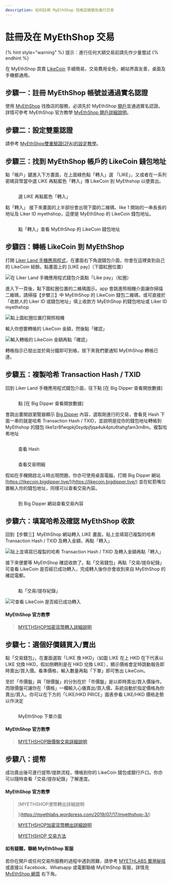 ```yaml
---
description: 如何註冊 MyEthShop 找換店帳號及進行交易
---
```


# 註冊及在 MyEthShop 交易

{% hint style="warning" %}
提示：進行任何大額交易前請先作少量嘗試
{% endhint %}

在 MyEthShop 買賣 [LikeCoin](https://like.co/) 手續簡易，交易費用全免，網站界面友善，桌面及手機都通用。

## 步驟一：註冊 MyEthShop 帳號並通過實名認證

使用 [MyEthShop](https://www.myethshop.com/) 找換店的服務，必須先於 MyEthShop [開戶](https://www.myethshop.com/register)並通過實名認證。詳情可參考 MyEthShop 官方教學 [MyEthShop 開戶詳細說明](https://myethlabs.wordpress.com/2019/07/12/myethshop%E9%96%8B%E6%88%B6%E8%A9%B3%E7%B4%B0%E8%AA%AA%E6%98%8E/)。

## 步驟二：設定雙重認證

請參考 [MyEthShop雙重驗證(2FA)的設定教學](https://myethlabs.wordpress.com/2019/01/24/myethshop%E9%9B%99%E9%87%8D%E9%A9%97%E8%AD%892fa%E7%9A%84%E8%A8%AD%E5%AE%9A%E6%95%99%E5%AD%B8/)。

## 步驟三：找到 MyEthShop 帳戶的 LikeCoin 錢包地址

點「帳戶」鍵進入下方畫面，在上面綠色點「轉入」選 「LIKE」，又或者在一系列密碼貨幣當中選 LIKE 再點藍色「轉入」傳 LikeCoin 到 MyEthshop 以便賣出。

<figure><img src="../../.gitbook/assets/myethshop-1.png" alt=""><figcaption><p>選 LIKE 再點藍色「轉入」</p></figcaption></figure>

點「轉入」 接下來畫面的上半部份會出現下圖的二維碼、like 1 開始的一串長長的地址及 Liker ID myethshop，這便是 MyEthShop 的 LikeCoin 錢包地址。

<figure><img src="../../.gitbook/assets/myethshop-2.png" alt=""><figcaption><p>點「轉入」查看 MyEthShop 的 LikeCoin 錢包地址</p></figcaption></figure>

## 步驟四：轉帳 LikeCoin 到 MyEthShop

打開 [Liker Land 手機應用程式](https://liker.land/getapp)，在畫面右下角選錢包介面，你會在這裡查到自己的 LikeCoin 結餘。點畫面上的 \[LIKE pay]（下圖紅圈位置）

![在 Liker Land 手機應用程式錢包介面點「Like pay」（紅圈）](../../.gitbook/assets/like-pay-1.png)

進入下一頁後，點下圖紅圈位置的二維碼圖示。app 會跳進照相機介面讓你掃描二維碼，請掃描【步驟三】中 MyEthShop 的 LikeCoin 錢包二維碼，或可直接於「收款人的 Liker ID 或錢包地址」填上收款方 MyEthShop 的錢包地址或 Liker ID myethshop

![點上圖紅圈位置打開照相機](../../.gitbook/assets/bitasset-trade-7.png)

輸入你想要轉帳的 LikeCoin 金額，然後點「確認」

![輸入轉帳的 LikeCoin 金額再點「確認」](../../.gitbook/assets/bitasset-trade-8.png)

轉帳指示已發出並於兩分鐘即可到帳，按下來我們要通知 MyEthShop 轉帳已達。

## 步驟五：複製哈希 Transaction Hash / TXID

回到 Liker Land 手機應用程式錢包介面，往下點 \[在 Big Dipper 查看開放數據]

<figure><img src="../../.gitbook/assets/Big Dipper 1.png" alt=""><figcaption><p>點 [在 Big Dipper 查看開放數據]</p></figcaption></figure>

會跳出畫開啟瀏覽器顯示 [Big Dipper](../wallet/block-explorer/big-dipper.md) 內容，選取剛進行的交易，會看見 Hash 下面一串的就是哈希 Transaction Hash / TXID，並說明是從你的錢包地址轉帳到 MyEthshop 的錢包 like1zr8fwqpkj0sydpjfjqa4uk4ptu6tahgfam3m8m。複製哈希地址

<figure><img src="../../.gitbook/assets/myethshop-3.png" alt=""><figcaption><p>查看 Hash</p></figcaption></figure>

<figure><img src="../../.gitbook/assets/myethshop-4.png" alt=""><figcaption><p>查看交易明細</p></figcaption></figure>

假如在手機開啟北斗時出現問題，你亦可使用桌面電腦，打開 Big Dipper 網站 [https://likecoin.bigdipper.live/](https://likecoin.bigdipper.live/) 並在紅箭嘴位置輸入你的錢包地址，同樣可以查看交易內容。

<figure><img src="../../.gitbook/assets/myethshop-5.png" alt=""><figcaption><p>到 Big Dipper 網站查看交易內容</p></figcaption></figure>

## 步驟六：填寫哈希及確認 MyEthShop 收款

回到【步驟三】MyEthShop 網站轉入 LIKE 畫面，貼上並填寫已複製的哈希 Transaction Hash / TXID 及轉入金額，再點「轉入」

![貼上並填寫已複製的哈希 Transaction Hash / TXID 及轉入金額再點「轉入」](../../.gitbook/assets/myethshop-7.png)

接下來便要等 MyEthShop 確認收款了。點「交易錢包」再點「交易/提存紀錄」可查看 LikeCoin 是否經已成功轉入，完成轉入後你亦會收到來自 MyEthShop 的確認電郵。

<figure><img src="../../.gitbook/assets/myethshop-6.png" alt=""><figcaption><p>點「交易/提存紀錄」</p></figcaption></figure>



![可查看 LikeCoin 是否經已成功轉入](../../.gitbook/assets/myethshop-9.png)

#### MyEthShop 官方教學

> [MYETHSHOP加密貨幣轉入詳細說明> ](https://myethlabs.wordpress.com/2019/07/16/myethshop-2/)

## 步驟七：選個好價錢買入/賣出

點「交易錢包」，在畫面選取「LIKE 換 HKD」（如圖 LIKE 在上 HKD 在下代表以 LIKE 兌換 HKD，假如倒轉則是在 HKD 兌換 LIKE），顯示價格會定時跳動報告即時賣出/買入價。看準價格，輸入數量再點「下單」即可售出 LikeCoin。

至於「市價盤」與「限價盤」的分別在於「市價盤」是以即時賣出/買入價操作。而限價盤可讓你在「價格」一欄輸入心儀賣出/買入價，系統自動於指定價格為你賣出/買入。你可以在下方的「LIKE/HKD PRICE」圖表參看 LIKE/HKD 價格走勢以作決定

<figure><img src="../../.gitbook/assets/myethshop-8.png" alt=""><figcaption><p>MyEthShop 下單介面</p></figcaption></figure>

#### MyEthShop 官方教學

> [MYETHSHOP限價盤交易詳細說明> ](https://myethlabs.wordpress.com/2019/07/16/myethshop%E9%99%90%E5%83%B9%E7%9B%A4%E4%BA%A4%E6%98%93%E8%A9%B3%E7%B4%B0%E8%AA%AA%E6%98%8E/)

## 步驟八：提幣

成功賣出後可進行提幣/提款流程，傳帳到你的 LikeCoin 錢包或銀行戶口。你亦可以隨時查看「交易/提存紀錄」了解進度。

#### MyEthShop 官方教學

> [MYETHSHOP港幣轉出詳細說明>>> ](https://myethlabs.wordpress.com/2019/07/17/myethshop-3/)

> [MYETHSHOP加密貨幣轉出詳細說明](https://myethlabs.wordpress.com/2019/07/17/myethshop-4/)[> ](https://medium.com/internet-meme/likecoin-chain-myethshop-715afcbfa03f)

> [MYETHSHOP 交易方法> ](https://myethlabs.wordpress.com/2019/07/17/myethshop-%E4%BA%A4%E6%98%93%E6%96%B9%E6%B3%95/)

#### 如有疑難，聯絡 MyEthShop 客服

若你在開戶或任何交易所服務的過程中遇到困難，請參考 [MYETHLABS 實用秘技](https://myethlabs.wordpress.com/category/%E5%AF%A6%E7%94%A8%E7%A7%98%E6%8A%80/) 或直接以 Facebook、Whatsapp 或電郵聯絡 MyEthShop 客服，詳情見 [MyEthShop 網頁](https://www.myethshop.com/) 右下角。
